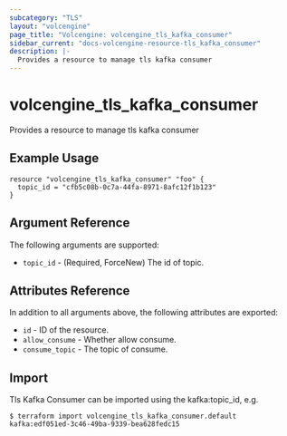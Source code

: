 ```yaml
---
subcategory: "TLS"
layout: "volcengine"
page_title: "Volcengine: volcengine_tls_kafka_consumer"
sidebar_current: "docs-volcengine-resource-tls_kafka_consumer"
description: |-
  Provides a resource to manage tls kafka consumer
---
```

# volcengine_tls_kafka_consumer
Provides a resource to manage tls kafka consumer
## Example Usage
```hcl
resource "volcengine_tls_kafka_consumer" "foo" {
  topic_id = "cfb5c08b-0c7a-44fa-8971-8afc12f1b123"
}
```
## Argument Reference
The following arguments are supported:
* `topic_id` - (Required, ForceNew) The id of topic.

## Attributes Reference
In addition to all arguments above, the following attributes are exported:
* `id` - ID of the resource.
* `allow_consume` - Whether allow consume.
* `consume_topic` - The topic of consume.


## Import
Tls Kafka Consumer can be imported using the kafka:topic_id, e.g.
```
$ terraform import volcengine_tls_kafka_consumer.default kafka:edf051ed-3c46-49ba-9339-bea628fedc15
```

